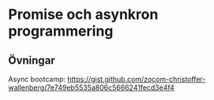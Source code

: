 # Promise och asynkron programmering

## Övningar

Async bootcamp: https://gist.github.com/zocom-christoffer-wallenberg/7e749eb5535a806c5666241fecd3e4f4
